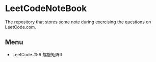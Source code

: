 # LeetCodeNoteBook
The repository that stores some note during exercising the questions on LeetCode.com.

## Menu
+ LeetCode.#59 螺旋矩阵II
